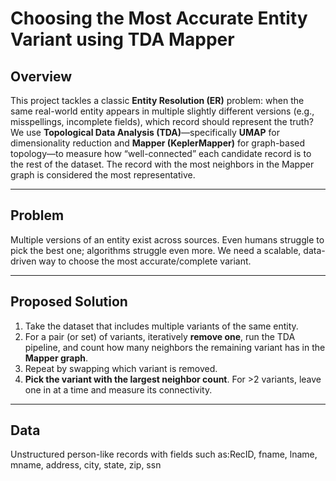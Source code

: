 # Choosing the Most Accurate Entity Variant using TDA Mapper

## Overview
This project tackles a classic **Entity Resolution (ER)** problem: when the same real-world entity appears in multiple slightly different versions (e.g., misspellings, incomplete fields), which record should represent the truth?  
We use **Topological Data Analysis (TDA)**—specifically **UMAP** for dimensionality reduction and **Mapper (KeplerMapper)** for graph-based topology—to measure how “well-connected” each candidate record is to the rest of the dataset. The record with the most neighbors in the Mapper graph is considered the most representative.

---

## Problem
Multiple versions of an entity exist across sources. Even humans struggle to pick the best one; algorithms struggle even more. We need a scalable, data-driven way to choose the most accurate/complete variant.

---

## Proposed Solution
1. Take the dataset that includes multiple variants of the same entity.
2. For a pair (or set) of variants, iteratively **remove one**, run the TDA pipeline, and count how many neighbors the remaining variant has in the **Mapper graph**.
3. Repeat by swapping which variant is removed.
4. **Pick the variant with the largest neighbor count**. For >2 variants, leave one in at a time and measure its connectivity.

---

## Data
Unstructured person-like records with fields such as:RecID, fname, lname, mname, address, city, state, zip, ssn
